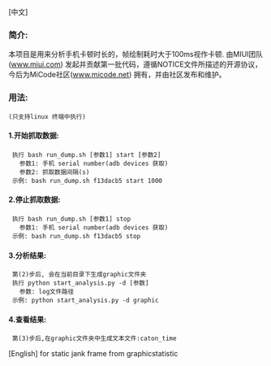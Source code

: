 [中文]

### 简介: 
   本项目是用来分析手机卡顿时长的，帧绘制耗时大于100ms视作卡顿. 由MIUI团队(www.miui.com) 发起并贡献第一批代码，遵循NOTICE文件所描述的开源协议，
今后为MiCode社区(www.micode.net) 拥有，并由社区发布和维护。

### 用法:
    (只支持linux 终端中执行)
#### 1.开始抓取数据:
     执行 bash run_dump.sh [参数1] start [参数2]
       参数1: 手机 serial number(adb devices 获取)
       参数2: 抓取数据间隔(s)
     示例: bash run_dump.sh f13dacb5 start 1000
#### 2.停止抓取数据:
     执行 bash run_dump.sh [参数1] stop
       参数1: 手机 serial number(adb devices 获取)
     示例: bash run_dump.sh f13dacb5 stop
#### 3.分析结果:
     第(2)步后, 会在当前目录下生成graphic文件夹
     执行 python start_analysis.py -d [参数]
       参数: log文件路径
     示例: python start_analysis.py -d graphic
#### 4.查看结果:
     第(3)步后,在graphic文件夹中生成文本文件:caton_time

[English]
for static jank frame from graphicstatistic

